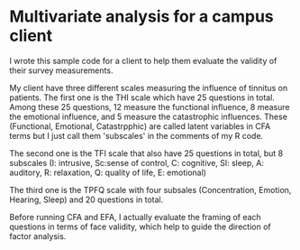 # Multivariate analysis for a campus client
I wrote this sample code for a client to help them evaluate the validity of their survey measurements. 

My client have three different scales measuring the influence of tinnitus on patients.
The first one is the THI scale which have 25 questions in total. Among these 25 questions, 12 measure the functional influence, 8 measure the emotional influence, and 5 measure the catastrophic influences. These (Functional, Emotional, Catastrpphic) are called latent variables in CFA terms but I just call them 'subscales' in the comments of my R code.

The second one is the TFI scale that also have 25 questions in total, but 8 subscales (I: intrusive, Sc:sense of control, C: cognitive, Sl: sleep, A: auditory, R: relaxation, Q: quality of life, E: emotional)

The third one is the TPFQ scale with four subsales (Concentration, Emotion, Hearing, Sleep) and 20 questions in total.

Before running CFA and EFA, I actually evaluate the framing of each questions in terms of face validity, which help to guide the direction of factor analysis.
